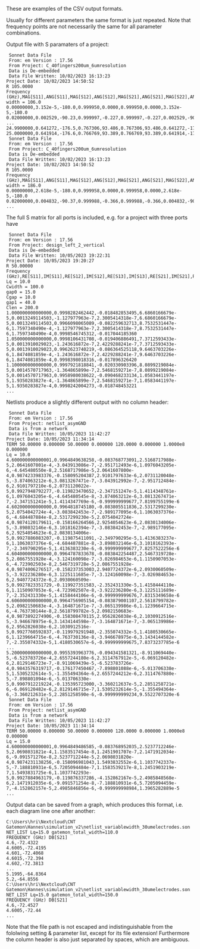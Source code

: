 
These are examples of the CSV output formats.

Usually for different parameters the same format is just repeated.
Note that frequency points are not necessarily the same for all parameter combinations.

Output file with S paramaters of a project:

     Sonnet Data File
     From: em Version : 17.56
     From Project: C_40fingers200um_6umresolution
     Data is De-embedded 
     Data File Written: 10/02/2023 16:13:23
    Project Date: 10/02/2023 14:50:52
    R 105.0000
    Frequency (GHz),MAG[S11],ANG[S11],MAG[S12],ANG[S12],MAG[S21],ANG[S21],MAG[S22],ANG[S22]
    width = 106.0
    0.00000000,3.152e-5,-180.0,0.999950,0.0000,0.999950,0.0000,3.152e-5,-180.0
    0.02000000,0.002529,-90.23,0.999997,-0.227,0.999997,-0.227,0.002529,-90.23
    ...
    24.9900000,0.641272,-176.5,0.767306,93.486,0.767306,93.486,0.641272,-176.5
    25.0000000,0.641914,-176.6,0.766769,93.389,0.766769,93.389,0.641914,-176.6
     Sonnet Data File
     From: em Version : 17.56
     From Project: C_40fingers200um_6umresolution
     Data is De-embedded 
     Data File Written: 10/02/2023 16:13:23
    Project Date: 10/02/2023 14:50:52
    R 105.0000
    Frequency (GHz),MAG[S11],ANG[S11],MAG[S12],ANG[S12],MAG[S21],ANG[S21],MAG[S22],ANG[S22]
    width = 186.0
    0.00000000,2.618e-5,-180.0,0.999958,0.0000,0.999958,0.0000,2.618e-5,-180.0
    0.02000000,0.004832,-90.37,0.999988,-0.366,0.999988,-0.366,0.004832,-90.37
    ...

The full S matrix for all ports is included, e.g. for a project with three ports have

     Sonnet Data File
     From: em Version : 17.56
     From Project: design_left_2_vertical
     Data is De-embedded 
     Data File Written: 10/05/2023 19:22:31
    Project Date: 10/05/2023 19:20:27
    R 50.00000
    Frequency (GHz),RE[S11],IM[S11],RE[S12],IM[S12],RE[S13],IM[S13],RE[S21],IM[S21],RE[S22],IM[S22],RE[S23],IM[S23],RE[S31],IM[S31],RE[S32],IM[S32],RE[S33],IM[S33]
    Lq = 10.0
    Cwidth = 100.0
    gap0 = 15.0
    Cgap = 10.0
    gap1 = 40.0
    Clen = 200.0
    1.000000000000000,0.9998282462442,-0.018482853495,6.6860166679e-5,0.0013249114503,-1.127977963e-7,2.3005414318e-7,6.6860166679e-5,0.0013249114503,0.9966098065089,-0.082259632713,8.7532531447e-6,1.7597340490e-4,-1.127977963e-7,2.3005414318e-7,8.7532531447e-6,1.7597340490e-4,0.9998546745312,-0.017044185360
    1.050000000000000,0.9998106431708,-0.019406886491,7.3712593433e-5,0.0013910029023,-1.243616872e-7,2.4229288241e-7,7.3712593433e-5,0.0013910029023,0.9962623740219,-0.086364525118,9.6463703226e-6,1.8474081859e-4,-1.243616872e-7,2.4229288241e-7,9.6463703226e-6,1.8474081859e-4,0.9998398018316,-0.017896326420
    1.100000000000000,0.9997921818841,-0.020330903396,8.0899219084e-5,0.0014570717963,-1.364865899e-7,2.5468159271e-7,8.0899219084e-5,0.0014570717963,0.9958980038622,-0.090468233134,1.0583441197e-5,1.9350283827e-4,-1.364865899e-7,2.5468159271e-7,1.0583441197e-5,1.9350283827e-4,0.9998242004273,-0.018748453221
    ...

Netlists produce a slightly different output with no column header:

     Sonnet Data File
     From: em Version : 17.56
     From Project: netlist_asymGND
     Data is from a network 
     Data File Written: 10/05/2023 11:42:27
    Project Date: 10/05/2023 11:34:14
    TERM 50.00000 0.000000 50.00000 0.000000 120.0000 0.000000 1.0000e8 0.000000
    Lq = 10.0
    4.600000000000001,0.9964849638258,-0.083768773091,2.5168717988e-5,2.0641607801e-4,-3.043913086e-7,-2.951712493e-6,1.0976043205e-6,-4.645480550e-8,2.5168717986e-5,2.0641607800e-4,0.9874233983376,-0.158095204387,2.9101797633e-6,2.0731120048e-5,-3.874063212e-6,3.0813267471e-7,-3.043912992e-7,-2.951712484e-6,2.9101797210e-6,2.0731120022e-5,0.9927948792277,-0.119823470652,-2.347151247e-5,1.4114348761e-6,1.0976043205e-6,-4.645480545e-8,-3.874063212e-6,3.0813267471e-7,-2.347151241e-5,1.4114347769e-6,-0.999999999677,7.8199755199e-6
    4.602000000000000,0.9964818745180,-0.083805511836,2.5317299230e-5,2.0754042724e-4,-3.083842453e-7,-2.989177095e-6,1.1063037376e-6,-4.684487884e-8,2.5317299230e-5,2.0754042724e-4,0.9874120179611,-0.158166264566,2.9254054623e-6,2.0830134006e-5,-3.898032146e-6,3.1018162394e-7,-3.083842453e-7,-2.989177095e-6,2.9254054623e-6,2.0830134006e-5,0.9927886083207,-0.119875411091,-2.349790295e-5,1.4136383237e-6,1.1063037376e-6,-4.684487881e-8,-3.898032146e-6,3.1018162393e-7,-2.349790295e-5,1.4136383230e-6,-0.999999999677,7.8257522256e-6
    4.604000000000000,0.9964787833678,-0.083842254487,2.5467319728e-5,2.0867551928e-4,-3.124160098e-7,-3.026984653e-6,1.1150907053e-6,-4.723902503e-8,2.5467319728e-5,2.0867551928e-4,0.9874006276517,-0.158237353003,2.9407724372e-6,2.0930060509e-5,-3.922236280e-6,3.1225111685e-7,-3.124160098e-7,-3.026984653e-6,2.9407724372e-6,2.0930060509e-5,0.9927823351729,-0.119927351583,-2.352431330e-5,1.4158444110e-6,1.1150907053e-6,-4.723902507e-8,-3.922236280e-6,3.1225111689e-7,-2.352431330e-5,1.4158444106e-6,-0.999999999676,7.8315349658e-6
    4.606000000000000,0.9964756905154,-0.083879001107,2.5618799782e-5,2.0982150683e-4,-3.164871671e-7,-3.065139986e-6,1.1239664715e-6,-4.763730144e-8,2.5618799782e-5,2.0982150683e-4,0.9873892274906,-0.158308470115,2.9562826038e-6,2.1030912516e-5,-3.946678975e-6,3.1434144598e-7,-3.164871671e-7,-3.065139986e-6,2.9562826038e-6,2.1030912516e-5,0.9927760592837,-0.119979291948,-2.355074332e-5,1.4180530665e-6,1.1239664715e-6,-4.763730136e-8,-3.946678975e-6,3.1434144582e-7,-2.355074332e-5,1.4180530657e-6,-0.999999999675,7.8373237785e-6
    ...
    5.200000000000000,0.9955393963776,-0.094341581321,-8.911069440e-5,-6.523783726e-4,2.6557244180e-6,2.3114767912e-5,-6.069120482e-6,2.8129146723e-7,-8.911069439e-5,-6.523783726e-4,0.9843576319717,-0.176177450467,-7.898801088e-6,-5.013706338e-5,1.5305232614e-5,-1.355494364e-6,2.6557244212e-6,2.3114767880e-5,-7.898801094e-6,-5.013706330e-5,0.9907912219224,-0.135395723000,-3.360212637e-5,2.2851258721e-6,-6.069120482e-6,2.8129146715e-7,1.5305232614e-5,-1.355494364e-6,-3.360212631e-5,2.2851258590e-6,-0.999999999234,9.5522707320e-6
     Sonnet Data File
     From: em Version : 17.56
     From Project: netlist_asymGND
     Data is from a network 
     Data File Written: 10/05/2023 11:42:27
    Project Date: 10/05/2023 11:34:14
    TERM 50.00000 0.000000 50.00000 0.000000 120.0000 0.000000 1.0000e8 0.000000
    Lq = 15.0
    4.600000000000001,0.9964849486585,-0.083768952035,2.5237712246e-5,2.0698031821e-4,1.1583517454e-8,1.2451901707e-7,2.1471912034e-6,-9.091571276e-8,2.5237712244e-5,2.0698031820e-4,0.9874231138256,-0.158096981043,1.5493832552e-6,1.1037742337e-5,-7.188810931e-6,5.7205094484e-7,1.1583539217e-8,1.2451903219e-7,1.5493831725e-6,1.1037742293e-5,0.9927884963179,-0.119876337286,-4.152862167e-5,2.4985848568e-6,2.1471912035e-6,-9.091571254e-8,-7.188810931e-6,5.7205094459e-7,-4.152862157e-5,2.4985846856e-6,-0.999999998984,1.3965282889e-5
    ...

Output data can be saved from a graph, which produces this format, i.e. each diagram line one after another:

    C:\Users\hri\Nextcloud\CNT Gatemon\Hannes\simulation_v2\netlist_variablewidth_30umelectrodes.son NET_LIST Lq=15.0 gatemon_total_width=110.0
    FREQUENCY (GHz) DB[S21]
    4.6,-72.4322
    4.6005,-72.4195
    4.601,-72.4068
    4.6015,-72.394
    4.602,-72.3813
    ...
    5.1995,-64.8364
    5.2,-64.8556
    C:\Users\hri\Nextcloud\CNT Gatemon\Hannes\simulation_v2\netlist_variablewidth_30umelectrodes.son NET_LIST Lq=15.0 gatemon_total_width=150.0
    FREQUENCY (GHz) DB[S21]
    4.6,-72.4527
    4.6005,-72.44
    ...

Note that the file path is not escaped and indistinguishable from the fololwing setting & parameter list, except for its file extension!
Furthermore the column header is also just separated by spaces, which are ambiguous.
